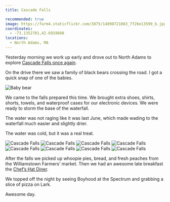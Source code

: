 ```yaml
---
title: Cascade Falls

recommended: true
image: https://farm4.staticflickr.com/3875/14890721083_7f26e13599_b.jpg
coordinates:
  - -73.1352701,42.6919608
locations:
  - North Adams, MA
---
```


Yesterday morning we work up early and drove out to North Adams to explore [Cascade Falls once again](/adventures/2013/06/02/this-weekend/).

On the drive there we saw a family of black bears crossing the road. I got a quick snap of one of the babies.

<img src="https://farm6.staticflickr.com/5551/14878717335_2f354ef4d4_o.jpg" alt="Baby bear">

We came to the falls prepared this time. We brought extra shoes, shirts, shorts, towels, and waterproof cases for our electronic devices. We were ready to storm the base of the waterfall.

The water was not raging like it was last June, which made wading to the waterfall much easier and slightly drier.

The water was cold, but it was a real treat.

<div class="photos">

<img src="https://farm4.staticflickr.com/3889/14684318097_0518d83447_b.jpg" alt="Cascade Falls">

<img src="https://farm4.staticflickr.com/3910/14870501702_4b7396f95a_b.jpg" alt="Cascade Falls">

<img src="https://farm4.staticflickr.com/3906/14890716173_0022fde150_b.jpg" class="img-thirds" alt="Cascade Falls">

<img src="https://farm4.staticflickr.com/3906/14867778481_e3a5699f06_b.jpg" class="img-thirds" alt="Cascade Falls">

<img src="https://farm4.staticflickr.com/3867/14684233128_6dcc41988d_b.jpg" class="img-thirds" alt="Cascade Falls">

<img src="https://farm6.staticflickr.com/5593/14868370954_aecd506bee_b.jpg" class="img-half" alt="Cascade Falls">

<img src="https://farm6.staticflickr.com/5566/14847833746_f4c02626cd_b.jpg" class="img-half" alt="Cascade Falls">

<img src="https://farm4.staticflickr.com/3875/14890721083_7f26e13599_b.jpg" alt="Cascade Falls">
</div>

After the falls we picked up whoopie pies, bread, and fresh peaches from the Williamstown Farmers&rsquo; market. Then we had an awesome late breakfast the [Chef&rsquo;s Hat Diner](http://www.chefshatdiner.com/).

We topped off the night by seeing Boyhood at the Spectrum and grabbing a slice of pizza on Lark.

Awesome day.
